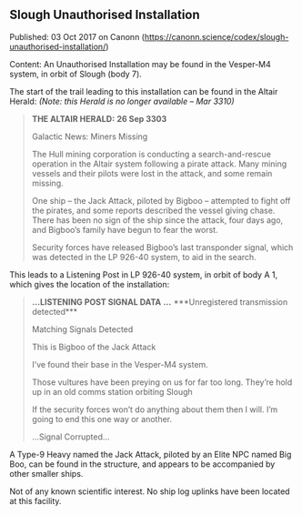 ## Slough Unauthorised Installation

Published: 03 Oct 2017 on Canonn (https://canonn.science/codex/slough-unauthorised-installation/)

Content: An Unauthorised Installation may be found in the Vesper-M4 system, in orbit of Slough (body 7).

The start of the trail leading to this installation can be found in the Altair Herald:
*(Note: this Herald is no longer available – Mar 3310)*

> 
> **THE ALTAIR HERALD:**
> **26 Sep 3303**
> 
> Galactic News: Miners Missing
> 
> The Hull mining corporation is conducting a search-and-rescue operation in the Altair system following a pirate attack. Many mining vessels and their pilots were lost in the attack, and some remain missing.
> 
> One ship – the Jack Attack, piloted by Bigboo – attempted to fight off the pirates, and some reports described the vessel giving chase. There has been no sign of the ship since the attack, four days ago, and Bigboo’s family have begun to fear the worst.
> 
> Security forces have released Bigboo’s last transponder signal, which was detected in the LP 926-40 system, to aid in the search.

This leads to a Listening Post in LP 926-40 system, in orbit of body A 1, which gives the location of the installation:

> 
> **…LISTENING POST SIGNAL DATA** **…**
> \*\*\*Unregistered transmission detected\*\*\*
> 
> Matching Signals Detected
> 
> This is Bigboo of the Jack Attack
> 
> I’ve found their base in the Vesper-M4 system.
> 
> Those vultures have been preying on us for far too long. They’re hold up in an old comms station orbiting Slough
> 
> If the security forces won’t do anything about them then I will. I’m going to end this one way or another.
> 
> …Signal Corrupted…

A Type-9 Heavy named the Jack Attack, piloted by an Elite NPC named Big Boo, can be found in the structure, and appears to be accompanied by other smaller ships.

Not of any known scientific interest. No ship log uplinks have been located at this facility.
